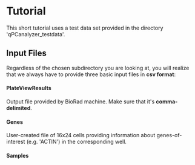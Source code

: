 <h1> Tutorial </h1>
  This short tutorial uses a test data set provided in the directory 'qPCanalyzer_testdata'. 
  
  <h2> Input Files </h2>
  Regardless of the chosen subdirectory you are looking at, you will realize that we always
  have to provide three basic input files in <b>csv format</b>: <br>
  
  <h4> PlateViewResults </h4> 
  Output file provided by BioRad machine. Make sure that it's <b>comma-delimited</b>.
  
  <h4> Genes </h4>
  User-created file of 16x24 cells providing information about genes-of-interest (e.g. 'ACTIN') in the corresponding well.
  
  <h4> Samples </h4> 
  
